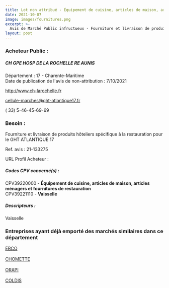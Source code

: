 ```yaml
---
title: Lot non attribué - Équipement de cuisine, articles de maison, articles ménagers et fournitures de restauration + autres fournitures
date: 2021-10-07
image: images/fournitures.png
excerpt: >-
  Avis de Marché Public infructueux - Fourniture et livraison de produits hoteliers spécifique à la restauration pour le GHT atlantique 17
layout: post
---
```


### Acheteur Public :
##### CH GPE HOSP DE LA ROCHELLE RE AUNIS
Département : 17 - Charente-Maritime<br/>
Date de publication de l'avis de non-attribution : 7/10/2021


http://www.ch-larochelle.fr

cellule-marches@ght-atlantique17.fr

( 33) 5-46-45-69-69
### Besoin :

Fourniture et livraison de produits hôteliers spécifique à la restauration pour le GHT ATLANTIQUE 17

Ref. avis : 21-133275

URL Profil Acheteur : 

##### Codes CPV concerné(s) :
CPV39220000 - **Équipement de cuisine, articles de maison, articles ménagers et fournitures de restauration** <br/>
CPV39221110 - **Vaisselle** <br/>

##### Descripteurs :
Vaisselle <br/>

### Entreprises ayant déjà emporté des marchés similaires dans ce département
<a href="/entreprise-552/siren-383613973">ERCO</a><br/><br/>
<a href="/entreprise-559/siren-424460889">CHOMETTE</a><br/><br/>
<a href="/entreprise-573/siren-682031224">ORAPI</a><br/><br/>
<a href="/entreprise-573/siren-722620549">COLDIS</a><br/><br/>
